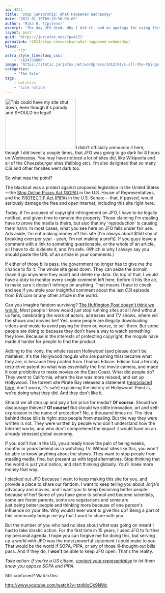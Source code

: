 ```yaml
---
id: 4221
title: 'Stop Censorship: What Happened Wednesday'
date: '2012-01-19T09:28:50-08:00'
author: 'Mika E. (Ipstenu)'
excerpt: 'The day JFO died. Why I did it, and an apology for using this site to further my personal agenda.'
layout: post
guid: 'https://jorjafox.net/?p=4221'
permalink: /2012/stop-censorship-what-happened-wednesday/
Views:
    - '17'
astra_style_timestamp_css:
    - '1634338806'
image: 'https://static.jorjafox.net/wordpress/2012/01/x-all-the-things-template.jpg'
categories:
    - 'The Site'
tags:
    - politics
    - 'site notice'
---
```


<a href="//static.jorjafox.net/wordpress/2012/01/x-all-the-things-template.jpg"><img class="alignleft size-medium wp-image-4222" title="Blackout All The Sites" src="//static.jorjafox.net/wordpress/2012/01/x-all-the-things-template-230x163.jpg" alt="This could have my site shut down, even though it's parody and SHOULD be legal!" width="230" height="163" /></a>I didn't officially announce it here, though I did tweet a couple times, that JFO was going to go dark for 8 hours on Wednesday. You may have noticed a lot of sites did, like Wikipedia and all of the Cheezeburger sites (failblog etc). I'm also delighted that so many _CSI_ and other fansites went dark too.

So what was the point?

The blackout was a protest against proposed legislation in the United States —the <a href="http://en.wikipedia.org/wiki/Stop_Online_Piracy_Act">Stop Online Piracy Act (SOPA)</a> in the U.S. House of Representatives, and the <a href="http://en.wikipedia.org/wiki/PROTECT_IP_Act">PROTECTIP Act (PIPA)</a> in the U.S. Senate— that, if passed, would seriously damage the free and open Internet, including this site right here.

Today, if I'm accused of copyright infringement on JFO, I have to be legally notified, and given time to remove the property. Those claiming I'm stealing have to prove the media is theirs, but also that my 'reproduction' is causing them harm. In most cases, what you see here on JFO falls under fair use. Ads aside, I'm not making money off this site (I'm always about $150 shy of breaking even per year - yeah, I'm not making a profit). If you guys leave a comment with a link to something questionable, or the whole of an article, all I have to do is delete it, and I'm safe. (Which is why I always say you should paste the URL of an article in your comments.)

If either of those bills pass, the government no longer has to give me the chance to fix it. The whole site goes down. They can seize the domain (have it go anywhere they want) and delete my data. On top of that, I would have a _duty_ to monitor every single comment left here, before it hits the air, to make sure it doesn't infringe on anything. That means I have to check and see if you stole your insightful comment about the last _CSI_ episode from EW.com or any other article in the world.

Can you imagine fandom surviving? <a href="http://www.huffingtonpost.co.uk/selina-wilken/sopa-fan-communities-globalised-fandom_b_1212630.html">The Huffington Post doesn't think we would.</a> Most people I know would just stop running sites at all! And without us fans, celebrating the work of actors, actresses and TV shows, where will the shows and movies be? Yes, some people are illegally downloading videos and music to avoid paying for them or, worse, to sell them. But some people are doing to because they don't have a way to watch something they love. Because in the interests of protecting copyright, the moguls have made it harder for people to find the product.

Adding to the irony, the whole reason Hollywood (and please don't be mistaken, it's the Hollywood moguls who are pushing this) became what they are, is because they pirated from Thomas Edison. Edison had a terribly restrictive patent on what was essentially the first movie camera, and made it cost prohibitive to make movies on the East Coast. What did people do? They went to California, where the law was more relaxed, and set up Hollywood. The torrent site Pirate Bay released a statement (<a href="http://torrentfreak.com/the-pirate-bay-slams-pipa-and-sopa-120118/">reproduced here</a>, don't worry, it's safe) explaining the history of Hollywood. Point is, we're doing what they did. And they don't like it.

Should we all step up and pay a fair price for media? **Of course.** Should we discourage thieves? **Of course!** But should we stifle innovation, art and self-expression in the name of protection? No, a thousand times no. The idea behind these bills is right: stop people from stealing. But the way they were written is not. They were written by people who don't understand how the Internet works, and who don't comprehend the impact it would have on an already stressed global economy.

If you don't live in the US, you already know the pain of being weeks, months or _years_ behind us in watching TV. Without sites like this, you won't be able to know anything about the shows. They want to stop people from stealing media, fine, but present us with legal alternatives. Stop thinking that the world is just your nation, and start thinking globally. You'll make more money that way.

I blacked out JFO because I want to keep making this site for you, and provide a place to share our fandom. I want to keep telling you about Jorja's advocacy and movies, and I want you to keep becoming better people because of her! Some of you have gone to school and become scientists, some are foster parents, some are vegetarians and some are just being better people and thinking more because of one person's influence on your life. Why would I ever want to give this up? Being a part of this community brings me joy that I want to share with you.

But the number of you who had no idea about what was going on meant I had to take drastic action. For the first time in 15 years, I used JFO to further my personal agenda. I hope you can forgive me for doing this, but serving up a world with JFO was the most powerful statement I could make to you. That would be the world if SOPA, PIPA, or any of those ill-thought-out bills pass. And if they do, I **won't** be able to keep JFO open. That's the reality.

_Take action: If you’re a US citizen, <a href="https://action.eff.org/o/9042/p/dia/action/public/?action_KEY=8336">contact your representative</a> to let them know you oppose SOPA and PIPA._

Still confused? Watch this:

http://www.youtube.com/watch?v=tzqMoOk9NWc
